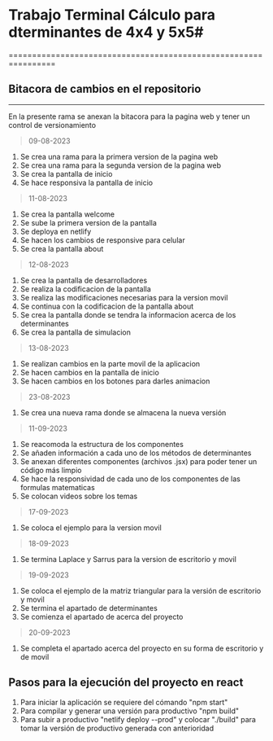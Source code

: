 # Trabajo Terminal Cálculo para dterminantes de 4x4 y 5x5#
================================================================
## Bitacora de cambios en el repositorio
----------------------------------------------------------------
En la presente rama se anexan la bitacora para la pagina web y tener un control de versionamiento

>09-08-2023
1. Se crea una rama para la primera version de la pagina web
2. Se crea una rama para la segunda version de la pagina web
3. Se crea la pantalla de inicio
4. Se hace responsiva la pantalla de inicio

>11-08-2023
1. Se crea la pantalla welcome
2. Se sube la primera version de la pantalla
3. Se deploya en netlify
4. Se hacen los cambios de responsive para celular
5. Se crea la pantalla about

>12-08-2023
1. Se crea la pantalla de desarrolladores
2. Se realiza la codificacion de la pantalla
3. Se realiza las modificaciones necesarias para la version movil
4. Se continua con la codificacion de la pantalla about
5. Se crea la pantalla donde se tendra la informacion acerca de los determinantes
6. Se crea la pantalla de simulacion

>13-08-2023
1. Se realizan cambios en la parte movil de la aplicacion
2. Se hacen cambios en la pantalla de inicio
3. Se hacen cambios en los botones para darles animacion

>23-08-2023
1. Se crea una nueva rama donde se almacena la nueva versión

>11-09-2023
1. Se reacomoda la estructura de los componentes
2. Se añaden información a cada uno de los métodos de determinantes
3. Se anexan diferentes componentes (archivos .jsx) para poder tener un código más limpio
4. Se hace la responsividad de cada uno de los componentes de las formulas matematicas
5. Se colocan videos sobre los temas

>17-09-2023
1. Se coloca el ejemplo para la version movil

>18-09-2023
1. Se termina Laplace y Sarrus para la version de escritorio y movil

>19-09-2023
1. Se coloca el ejemplo de la matriz triangular para la versión de escritorio y movil
2. Se termina el apartado de determinantes
3. Se comienza el apartado de acerca del proyecto

>20-09-2023
1. Se completa el apartado acerca del proyecto en su forma de escritorio y de movil

## Pasos para la ejecución del proyecto en react
1. Para iniciar la aplicación se requiere del cómando "npm start"
2. Para compilar y generar una versión para productivo "npm build"
3. Para subir a productivo "netlify deploy --prod" y colocar "./build" para tomar la versión de productivo generada con anterioridad